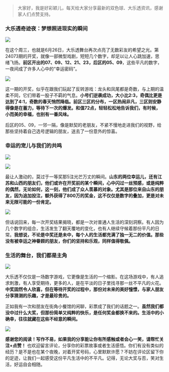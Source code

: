 > 大家好，我是好彩颖儿，每天给大家分享最新的双色球、大乐透资讯，感谢家人们点赞支持。

### 大乐透奇迹夜：梦想照进现实的瞬间


![](https://cdn.jsdelivr.net/gh/wangwenjie1314/PicCDN/2024-6-27/1719450920847-image.png)


在这个周三，也就是6月26日，大乐透舞台再次点亮了无数彩友的希望之光。第24073期的开奖，就像一部微型戏剧，短短几个数字，却足以让人心跳加速，思绪飞扬。**前区开出的07、09、12、21、23，后区的05、09**，这些平凡的数字，一夜间成了许多人心中的“幸运密码”。


![](https://cdn.jsdelivr.net/gh/wangwenjie1314/PicCDN/2024-6-27/1719450950736-image.png)


这一期的开奖，似乎在跟我们玩起了反转游戏：龙头和凤尾都是奇数，与上期的温柔不同，它们带着一股子不羁的气息。**小号们逆袭成功，大小比2:3，奇偶比更是达到了4:1，奇数的春天悄然降临。前区三区的分布，一区热闹非凡，三区则安静得像是在蓄力，等待下一次的爆发。和值72点，轻轻松松地告诉我们，有时候，小而美的幸福，也别有一番风味。**

后区的05、09，一邻一隔，像是默契的老朋友，不紧不慢地走进我们的视野，给那些坚持着自己选号逻辑的朋友，送去了一份意外的惊喜。

### 幸运的宠儿与我们的共鸣


![](https://cdn.jsdelivr.net/gh/wangwenjie1314/PicCDN/2024-6-27/1719450973662-image.png)

![](https://cdn.jsdelivr.net/gh/wangwenjie1314/PicCDN/2024-6-27/1719450990490-image.png)


最让人激动的，莫过于一等奖那5注光芒万丈的瞬间。**山东的两位幸运儿，还有江苏和山西的朋友们，他们或许在开奖前的某个瞬间，心中闪过一丝预感，或是纯粹的偶然，无论如何，这一刻，他们成了众人羡慕的对象。尤其是那位来自山东的朋友，因为追加投注，额外获得了800万的奖金，这不仅仅是数字的叠加，更是对未来无限可能的一份肯定。**


![](https://cdn.jsdelivr.net/gh/wangwenjie1314/PicCDN/2024-6-27/1719451015415-image.png)

但话说回来，每一次开奖结果揭晓，都是一次对普通人生活的深刻洞察。有人因为几个数字的组合，生活发生了翻天覆地的变化，也有人继续守候着那份平凡的日常。**我想说，不论是中奖还是未中，每个人的生活都充满了独一无二的价值。那些没有被幸运之神眷顾的朋友，你们的坚持和乐观，同样值得敬佩。**

### 生活的舞台，我们都是主角

![](https://cdn.jsdelivr.net/gh/wangwenjie1314/PicCDN/2024-6-27/1719451040960-image.png)


大乐透不仅仅是一场数字游戏，它更像是生活的一个缩影。在这场游戏中，有人追求刺激，有人享受期待，更多的人，是在平淡的日子里找寻那一丝不平凡的火花。**中奖固然令人欣喜，但在等待开奖的过程中，那份对未来的美好憧憬，与家人朋友分享猜测的乐趣，才是最珍贵的。**

正如我有一次和朋友在街角小餐馆的闲聊，彩票成了我们的话题之一。**虽然我们都没中过什么大奖，但那份简单又纯粹的快乐，是任何奖金都换不来的。生活中的小确幸，往往就藏在这些不经意的瞬间。**


![](https://cdn.jsdelivr.net/gh/wangwenjie1314/PicCDN/2024-6-27/1719451221177-image.png)

**感谢您的阅读！写作不易，如果我的分享能让你有所感触或者会心一笑，请帮忙关注+点赞！** 也欢迎留言评论，分享你的彩票故事或者生活感悟。你们有没有类似的经历？是不是也在某个夜晚，对着开奖号码，心里默默许愿？不妨在评论区留下你的足迹，让我们一起感受这份平凡生活中的不平凡。记得，无论大奖与否，笑对生活，好运自会相随。